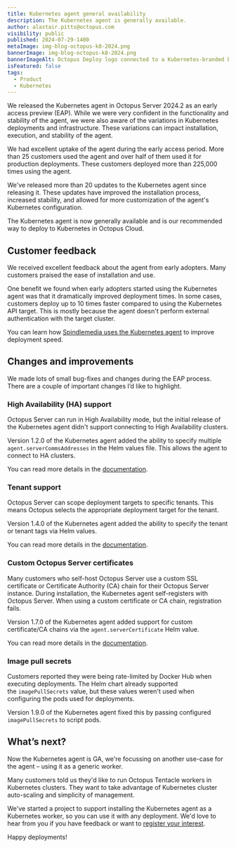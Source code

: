 ```yaml
---
title: Kubernetes agent general availability
description: The Kubernetes agent is generally available.
author: alastair.pitts@octopus.com
visibility: public
published: 2024-07-29-1400
metaImage: img-blog-octopus-k8-2024.png
bannerImage: img-blog-octopus-k8-2024.png
bannerImageAlt: Octopus Deploy logo connected to a Kubernetes-branded box with an Octopus logo in it.
isFeatured: false
tags: 
  - Product
  - Kubernetes
---
```


We released the Kubernetes agent in Octopus Server 2024.2 as an early access preview (EAP). While we were very confident in the functionality and stability of the agent, we were also aware of the variations in Kubernetes deployments and infrastructure. These variations can impact installation, execution, and stability of the agent.

We had excellent uptake of the agent during the early access period. More than 25 customers used the agent and over half of them used it for production deployments. These customers deployed more than 225,000 times using the agent.

We've released more than 20 updates to the Kubernetes agent since releasing it. These updates have improved the installation process, increased stability, and allowed for more customization of the agent's Kubernetes configuration.

The Kubernetes agent is now generally available and is our recommended way to deploy to Kubernetes in Octopus Cloud.

## Customer feedback

We received excellent feedback about the agent from early adopters. Many customers praised the ease of installation and use.

One benefit we found when early adopters started using the Kubernetes agent was that it dramatically improved deployment times. In some cases, customers deploy up to 10 times faster compared to using the Kubernetes API target. This is mostly because the agent doesn't perform external authentication with the target cluster.

You can learn how [Spindlemedia uses the Kubernetes agent](https://octopus.com/company/customers/casestudies/spindlemedia) to improve deployment speed.

## Changes and improvements

We made lots of small bug-fixes and changes during the EAP process. There are a couple of important changes I’d like to highlight.

### High Availability (HA) support

Octopus Server can run in High Availability mode, but the initial release of the Kubernetes agent didn't support connecting to High Availability clusters.

Version 1.2.0 of the Kubernetes agent added the ability to specify multiple `agent.serverCommsAddresses` in the Helm values file. This allows the agent to connect to HA clusters.

You can read more details in the [documentation](https://octopus.com/docs/infrastructure/deployment-targets/kubernetes/kubernetes-agent/ha-cluster-support).

### Tenant support

Octopus Server can scope deployment targets to specific tenants. This means Octopus selects the appropriate deployment target for the tenant.

Version 1.4.0 of the Kubernetes agent added the ability to specify the tenant or tenant tags via Helm values.

You can read more details in the [documentation](https://octopus.com/docs/infrastructure/deployment-targets/kubernetes/kubernetes-agent#configuring-the-agent-with-tenants).

### Custom Octopus Server certificates

Many customers who self-host Octopus Server use a custom SSL certificate or Certificate Authority (CA) chain for their Octopus Server instance. During installation, the Kubernetes agent self-registers with Octopus Server. When using a custom certificate or CA chain, registration fails.

Version 1.7.0 of the Kubernetes agent added support for custom certificate/CA chains via the `agent.serverCertificate` Helm value.

You can read more details in the [documentation](https://octopus.com/docs/infrastructure/deployment-targets/kubernetes/kubernetes-agent#trusting-custominternal-octopus-server-certificates).

### Image pull secrets

Customers reported they were being rate-limited by Docker Hub when executing deployments. The Helm chart already supported the `imagePullSecrets` value, but these values weren't used when configuring the pods used for deployments.

Version 1.9.0 of the Kubernetes agent fixed this by passing configured `imagePullSecrets` to script pods.

## What’s next?

Now the Kubernetes agent is GA, we're focussing on another use-case for the agent – using it as a generic worker.

Many customers told us they'd like to run Octopus Tentacle workers in Kubernetes clusters. They want to take advantage of Kubernetes cluster auto-scaling and simplicity of management.

We've started a project to support installing the Kubernetes agent as a Kubernetes worker, so you can use it with any deployment. We'd love to hear from you if you have feedback or want to [register your interest](https://roadmap.octopus.com/c/108-workers-on-kubernetes).

Happy deployments!